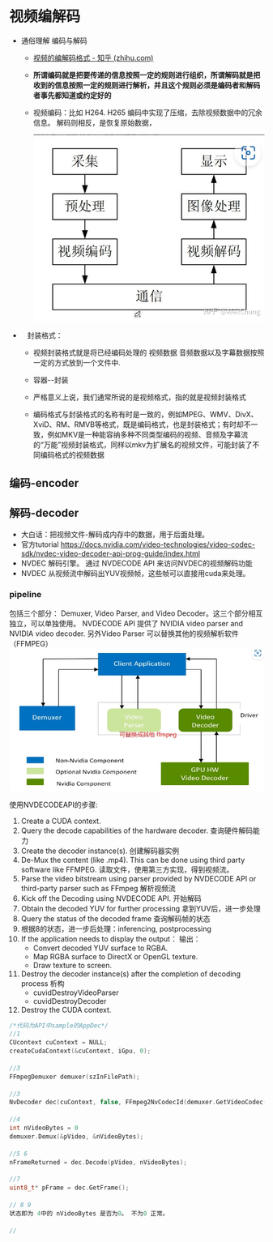 # 视频编解码

* 通俗理解 编码与解码
  
  * [视频的编解码格式 - 知乎 (zhihu.com)](https://zhuanlan.zhihu.com/p/143720720)
  
  * **所谓编码就是把要传递的信息按照一定的规则进行组织，所谓解码就是把收到的信息按照一定的规则进行解析，并且这个规则必须是编码者和解码者事先都知道或约定好的**
  
  * 视频编码：比如 H264. H265 编码中实现了压缩，去除视频数据中的冗余信息。 解码则相反，是恢复原始数据，
    
    <img src="./readme_img/v4_1.jpg" title="" alt="" width="502">

*    封装格式：
  
  * 视频封装格式就是将已经编码处理的 视频数据  音频数据以及字幕数据按照一定的方式放到一个文件中.
  
  * 容器--封装
  
  * 严格意义上说，我们通常所说的是视频格式，指的就是视频封装格式
  
  * 编码格式与封装格式的名称有时是一致的，例如MPEG、WMV、DivX、XviD、RM、RMVB等格式，既是编码格式，也是封装格式；有时却不一致，例如MKV是一种能容纳多种不同类型编码的视频、音频及字幕流的“万能”视频封装格式，同样以mkv为扩展名的视频文件，可能封装了不同编码格式的视频数据

## 编码-encoder

## 解码-decoder
* 大白话：把视频文件-解码成内存中的数据，用于后面处理。
* 官方tutorial https://docs.nvidia.com/video-technologies/video-codec-sdk/nvdec-video-decoder-api-prog-guide/index.html
* NVDEC 解码引擎。  通过  NVDECODE API 来访问NVDEC的视频解码功能
* NVDEC 从视频流中解码出YUV视频帧，这些帧可以直接用cuda来处理。
### pipeline
包括三个部分： Demuxer, Video Parser, and Video Decoder。这三个部分相互独立，可以单独使用。
NVDECODE API 提供了 NVIDIA video parser and NVIDIA video decoder. 另外Video Parser 可以替换其他的视频解析软件（FFMPEG）
![](./readme_img/v4_2.jpg)

使用NVDECODEAPI的步骤:
1. Create a CUDA context.
2. Query the decode capabilities of the hardware decoder. 查询硬件解码能力
3. Create the decoder instance(s). 创建解码器实例
4. De-Mux the content (like .mp4). This can be done using third party software like FFMPEG. 读取文件，使用第三方实现，得到视频流。
5. Parse the video bitstream using parser provided by NVDECODE API or third-party parser such as FFmpeg 解析视频流
6. Kick off the Decoding using NVDECODE API. 开始解码
7. Obtain the decoded YUV for further processing 拿到YUV后，进一步处理
8. Query the status of the decoded frame 查询解码帧的状态
9. 根据8的状态，进一步后处理：inferencing, postprocessing
10. If the application needs to display the output：  输出：
    * Convert decoded YUV surface to RGBA.
    * Map RGBA surface to DirectX or OpenGL texture.
    * Draw texture to screen.
11. Destroy the decoder instance(s) after the completion of decoding process 析构
    * cuvidDestroyVideoParser
    * cuvidDestroyDecoder
12. Destroy the CUDA context. 

```c++
/*代码为API中sample的AppDec*/
//1
CUcontext cuContext = NULL;
createCudaContext(&cuContext, iGpu, 0);

//3 
FFmpegDemuxer demuxer(szInFilePath);

//3 
NvDecoder dec(cuContext, false, FFmpeg2NvCodecId(demuxer.GetVideoCodec()), false, false, &cropRect, &resizeDim);

//4 
int nVideoBytes = 0
demuxer.Demux(&pVideo, &nVideoBytes);

//5 6
nFrameReturned = dec.Decode(pVideo, nVideoBytes);

//7
uint8_t* pFrame = dec.GetFrame();

// 8 9 
状态即为 4中的 nVideoBytes 是否为0。 不为0 正常。

//
```


